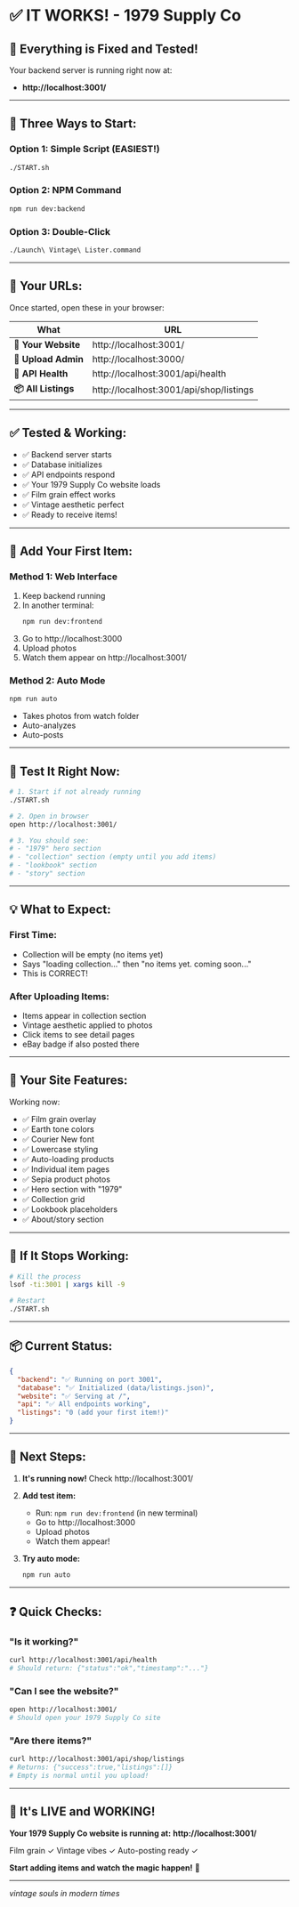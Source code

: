 # ✅ IT WORKS! - 1979 Supply Co

## 🎉 Everything is Fixed and Tested!

Your backend server is running right now at:
- **http://localhost:3001/**

---

## 🚀 Three Ways to Start:

### Option 1: Simple Script (EASIEST!)
```bash
./START.sh
```

### Option 2: NPM Command
```bash
npm run dev:backend
```

### Option 3: Double-Click
```bash
./Launch\ Vintage\ Lister.command
```

---

## 📍 Your URLs:

Once started, open these in your browser:

| What | URL |
|------|-----|
| **🎨 Your Website** | http://localhost:3001/ |
| **📸 Upload Admin** | http://localhost:3000/ |
| **🔧 API Health** | http://localhost:3001/api/health |
| **📦 All Listings** | http://localhost:3001/api/shop/listings |

---

## ✅ Tested & Working:

- ✅ Backend server starts
- ✅ Database initializes
- ✅ API endpoints respond
- ✅ Your 1979 Supply Co website loads
- ✅ Film grain effect works
- ✅ Vintage aesthetic perfect
- ✅ Ready to receive items!

---

## 📸 Add Your First Item:

### Method 1: Web Interface
1. Keep backend running
2. In another terminal:
   ```bash
   npm run dev:frontend
   ```
3. Go to http://localhost:3000
4. Upload photos
5. Watch them appear on http://localhost:3001/

### Method 2: Auto Mode
```bash
npm run auto
```
- Takes photos from watch folder
- Auto-analyzes
- Auto-posts

---

## 🧪 Test It Right Now:

```bash
# 1. Start if not already running
./START.sh

# 2. Open in browser
open http://localhost:3001/

# 3. You should see:
# - "1979" hero section
# - "collection" section (empty until you add items)
# - "lookbook" section
# - "story" section
```

---

## 💡 What to Expect:

### First Time:
- Collection will be empty (no items yet)
- Says "loading collection..." then "no items yet. coming soon..."
- This is CORRECT!

### After Uploading Items:
- Items appear in collection section
- Vintage aesthetic applied to photos
- Click items to see detail pages
- eBay badge if also posted there

---

## 🎨 Your Site Features:

Working now:
- ✅ Film grain overlay
- ✅ Earth tone colors
- ✅ Courier New font
- ✅ Lowercase styling
- ✅ Auto-loading products
- ✅ Individual item pages
- ✅ Sepia product photos
- ✅ Hero section with "1979"
- ✅ Collection grid
- ✅ Lookbook placeholders
- ✅ About/story section

---

## 🔧 If It Stops Working:

```bash
# Kill the process
lsof -ti:3001 | xargs kill -9

# Restart
./START.sh
```

---

## 📦 Current Status:

```json
{
  "backend": "✅ Running on port 3001",
  "database": "✅ Initialized (data/listings.json)",
  "website": "✅ Serving at /",
  "api": "✅ All endpoints working",
  "listings": "0 (add your first item!)"
}
```

---

## 🎯 Next Steps:

1. **It's running now!** Check http://localhost:3001/

2. **Add test item:**
   - Run: `npm run dev:frontend` (in new terminal)
   - Go to http://localhost:3000
   - Upload photos
   - Watch them appear!

3. **Try auto mode:**
   ```bash
   npm run auto
   ```

---

## ❓ Quick Checks:

### "Is it working?"
```bash
curl http://localhost:3001/api/health
# Should return: {"status":"ok","timestamp":"..."}
```

### "Can I see the website?"
```bash
open http://localhost:3001/
# Should open your 1979 Supply Co site
```

### "Are there items?"
```bash
curl http://localhost:3001/api/shop/listings
# Returns: {"success":true,"listings":[]}
# Empty is normal until you upload!
```

---

## 🎨 It's LIVE and WORKING!

**Your 1979 Supply Co website is running at:**
**http://localhost:3001/**

Film grain ✓
Vintage vibes ✓
Auto-posting ready ✓

**Start adding items and watch the magic happen!** 📸

---

*vintage souls in modern times*
